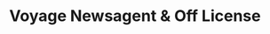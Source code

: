 ---
title: "Voyage Newsagent & Off License"
url: /ipswich/voyage-newsagent-and-off-license/
shop: newsagent
---